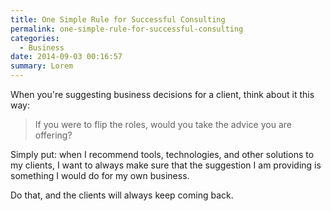 ```yaml
---
title: One Simple Rule for Successful Consulting
permalink: one-simple-rule-for-successful-consulting
categories:
  - Business
date: 2014-09-03 00:16:57
summary: Lorem
---
```


When you're suggesting business decisions for a client, think about it this way:

> If you were to flip the roles, would you take the advice you are offering?

Simply put: when I recommend tools, technologies, and other solutions to my clients, I want to always make sure that the suggestion I am providing is something I would do for my own business.

Do that, and the clients will always keep coming back.